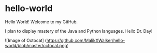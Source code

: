 # hello-world
Hello World! Welcome to my GitHub.

I plan to display mastery of the Java and Python languages. Hello Dr. Day!

![Image of Octocat] (https://github.com/MalikXWalker/hello-world/blob/master/octocat.png)
